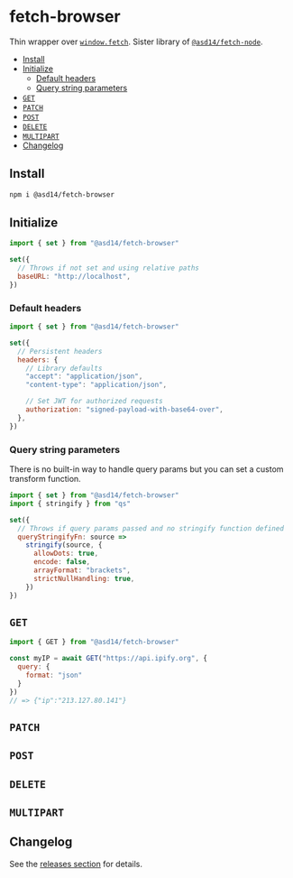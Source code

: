 <!-- markdownlint-disable line-length -->

# fetch-browser

Thin wrapper over [`window.fetch`](https://developer.mozilla.org/en-US/docs/Web/API/Fetch_API). Sister library of [`@asd14/fetch-node`](https://github.com/asd-xiv/fetch-node).

<!-- vim-markdown-toc GFM -->

* [Install](#install)
* [Initialize](#initialize)
  * [Default headers](#default-headers)
  * [Query string parameters](#query-string-parameters)
* [`GET`](#get)
* [`PATCH`](#patch)
* [`POST`](#post)
* [`DELETE`](#delete)
* [`MULTIPART`](#multipart)
* [Changelog](#changelog)

<!-- vim-markdown-toc -->

## Install

```bash
npm i @asd14/fetch-browser
```

## Initialize

```javascript
import { set } from "@asd14/fetch-browser"

set({
  // Throws if not set and using relative paths
  baseURL: "http://localhost",
})
```

### Default headers

```javascript
import { set } from "@asd14/fetch-browser"

set({
  // Persistent headers
  headers: {
    // Library defaults
    "accept": "application/json",
    "content-type": "application/json",

    // Set JWT for authorized requests
    authorization: "signed-payload-with-base64-over",
  },
})
```

### Query string parameters

There is no built-in way to handle query params but you can set a custom
transform function.

```javascript
import { set } from "@asd14/fetch-browser"
import { stringify } from "qs"

set({
  // Throws if query params passed and no stringify function defined
  queryStringifyFn: source =>
    stringify(source, {
      allowDots: true,
      encode: false,
      arrayFormat: "brackets",
      strictNullHandling: true,
    })
})
```

## `GET`

```javascript
import { GET } from "@asd14/fetch-browser"

const myIP = await GET("https://api.ipify.org", {
  query: {
    format: "json"
  }
})
// => {"ip":"213.127.80.141"}
```

## `PATCH`

## `POST`

## `DELETE`

## `MULTIPART`

## Changelog

See the [releases section](https://github.com/asd-xiv/fetch-browser/releases) for details.
